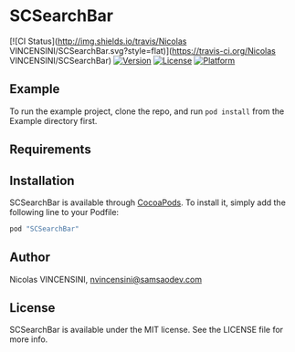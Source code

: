 # SCSearchBar

[![CI Status](http://img.shields.io/travis/Nicolas VINCENSINI/SCSearchBar.svg?style=flat)](https://travis-ci.org/Nicolas VINCENSINI/SCSearchBar)
[![Version](https://img.shields.io/cocoapods/v/SCSearchBar.svg?style=flat)](http://cocoapods.org/pods/SCSearchBar)
[![License](https://img.shields.io/cocoapods/l/SCSearchBar.svg?style=flat)](http://cocoapods.org/pods/SCSearchBar)
[![Platform](https://img.shields.io/cocoapods/p/SCSearchBar.svg?style=flat)](http://cocoapods.org/pods/SCSearchBar)

## Example

To run the example project, clone the repo, and run `pod install` from the Example directory first.

## Requirements

## Installation

SCSearchBar is available through [CocoaPods](http://cocoapods.org). To install
it, simply add the following line to your Podfile:

```ruby
pod "SCSearchBar"
```

## Author

Nicolas VINCENSINI, nvincensini@samsaodev.com

## License

SCSearchBar is available under the MIT license. See the LICENSE file for more info. 
